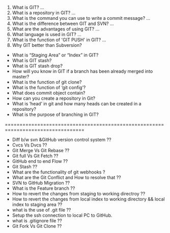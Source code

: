 1) What is GIT? ...
2) What is a repository in GIT? ...
3) What is the command you can use to write a commit message? ...
4) What is the difference between GIT and SVN? ...
5) What are the advantages of using GIT? ...
6) What language is used in GIT? ...
7) What is the function of 'GIT PUSH' in GIT? ...
8) Why GIT better than Subversion?
- What is “Staging Area” or “Index” in GIT?
- What is GIT stash?
- What is GIT stash drop?
- How will you know in GIT if a branch has been already merged into master?
- What is the function of git clone?
- What is the function of ‘git config’?
- What does commit object contain?
- How can you create a repository in Git?
- What is ‘head’ in git and how many heads can be created in a repository?
- What is the purpose of branching in GIT?


=================================================================================
-  Diff b/w svn &GitHub version control system ??
-  Cvcs Vs Dvcs ??
-  Git Merge Vs Git Rebase ??
-  Git full Vs Git Fetch ??
-  GitHub end to end Flow  ??
-  Git Stash ??
-  What are the functionality of git webhooks ?
-  What are the Git Conflict and How to resolve that ??
-  SVN to GitHub Migration ??
-  What is the Feature branch ??
-  How to revert the changes from staging to working directroy ??
-  How to revert the changes from local index to working directory && local index to staging area ??
-  what is the use of .git file ??
-  Setup the ssh connection to local PC to GitHub.
-  what is .gitignore file ??
-  Git Fork Vs Git Clone ??


